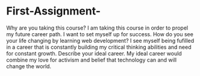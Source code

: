 # First-Assignment-
Why are you taking this course? I am taking this course in order to propel my future career path. I want to set myself up for success.
How do you see your life changing by learning web development? I see myself being fufilled in a career that is constantly building my critical thinking abilities and need for constant growth. 
Describe your ideal career. My ideal career would combine my love for activism and belief that technology can and will change the world.
